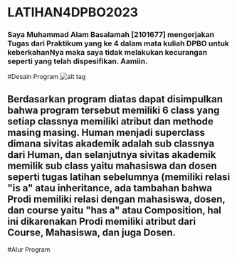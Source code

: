 # LATIHAN4DPBO2023
### Saya Muhammad Alam Basalamah [2101677] mengerjakan Tugas dari Praktikum yang ke 4 dalam mata kuliah DPBO untuk keberkahanNya maka saya tidak melakukan kecurangan seperti yang telah dispesifikan. Aamiin.

#Desain Program
![alt tag](https://github.com/basalamahalam/LATIHAN4DPBO2023/blob/main/UML_Latprak3.png)

## Berdasarkan program diatas dapat disimpulkan bahwa program tersebut memiliki 6 class yang setiap classnya memiliki atribut dan methode masing masing. Human menjadi superclass dimana sivitas akademik adalah sub classnya dari Human, dan selanjutnya sivitas akademik memilik sub class yaitu mahasiswa dan dosen seperti tugas latihan sebelumnya (memiliki relasi "is a" atau inheritance, ada tambahan bahwa Prodi memiliki relasi dengan mahasiswa, dosen, dan course yaitu "has a" atau Composition, hal ini dikarenakan Prodi memiliki atribut dari Course, Mahasiswa, dan juga Dosen.

#Alur Program
